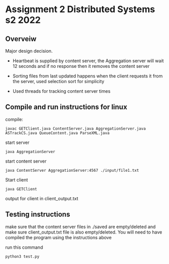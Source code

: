 # Assignment 2 Distributed Systems s2 2022

## Overveiw
Major design decision. 

- Heartbeat is supplied by content server, the Aggregation server will wait 12 seconds and if no response then it removes the content server

- Sorting files from last updated happens when the client requests it from the server, used selection sort for simplicity 

- Used threads for tracking content server times


## Compile and run instructions for linux 
compile:
```
javac GETClient.java ContentServer.java AggregationServer.java ASTrackCS.java QueueContent.java ParseXML.java
```
start server
```
java AggregationServer
```
start content server
```
java ContentServer AggregationServer:4567 ./input/file1.txt
```
Start client
```
java GETClient
```
output for client in client_output.txt


## Testing instructions
make sure that the content server files in ./saved are empty/deleted and make sure client_output.txt file is also empty/deleted. You will need to have compiled the program using the instructions above

run this command 
```
python3 test.py 
```



